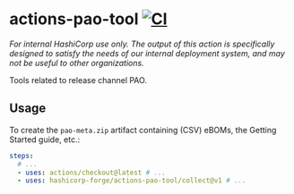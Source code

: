 # actions-pao-tool [![CI](https://github.com/hashicorp/actions-pao-tool/actions/workflows/test.yml/badge.svg)](https://github.com/hashicorp/actions-pao-tool/actions/workflows/test.yml)

_For internal HashiCorp use only. The output of this action is specifically designed to satisfy the needs of our internal deployment system, and may not be useful to other organizations._

Tools related to release channel PAO.

## Usage

To create the `pao-meta.zip` artifact containing (CSV) eBOMs, the Getting Started guide, etc.:

```yaml
steps:
  # ...
  - uses: actions/checkout@latest # ...
  - uses: hashicorp-forge/actions-pao-tool/collect@v1 # ...
```
